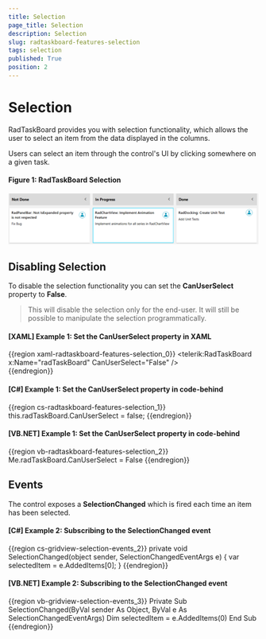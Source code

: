 ```yaml
---
title: Selection
page_title: Selection
description: Selection
slug: radtaskboard-features-selection
tags: selection
published: True
position: 2
---
```


# Selection

RadTaskBoard provides you with selection functionality, which allows the user to select an item from the data displayed in the columns. 

Users can select an item through the control's UI by clicking somewhere on a given task.

#### Figure 1: RadTaskBoard Selection
![Telerik TaskBoard Selection 0](images/taskboard_selected_task_0.png)

## Disabling Selection

To disable the selection functionality you can set the __CanUserSelect__ property to **False**.

>This will disable the selection only for the end-user. It will still be possible to manipulate the selection programmatically.
          
#### __[XAML] Example 1: Set the CanUserSelect property in XAML__

{{region xaml-radtaskboard-features-selection_0}}
	<telerik:RadTaskBoard x:Name="radTaskBoard" CanUserSelect="False" />	
{{endregion}}

#### __[C#] Example 1: Set the CanUserSelect property in code-behind__

{{region cs-radtaskboard-features-selection_1}}
	this.radTaskBoard.CanUserSelect = false;
{{endregion}}

#### __[VB.NET] Example 1: Set the CanUserSelect property in code-behind__

{{region vb-radtaskboard-features-selection_2}}
	Me.radTaskBoard.CanUserSelect = False
{{endregion}}

## Events

The control exposes a __SelectionChanged__ which is fired each time an item has been selected.

#### __[C#] Example 2: Subscribing to the SelectionChanged event__

{{region cs-gridview-selection-events_2}}
	private void SelectionChanged(object sender, SelectionChangedEventArgs e)
	{
		var selectedItem = e.AddedItems[0];
	}
{{endregion}}


#### __[VB.NET] Example 2: Subscribing to the SelectionChanged event__

{{region vb-gridview-selection-events_3}}
	Private Sub SelectionChanged(ByVal sender As Object, ByVal e As SelectionChangedEventArgs)
		Dim selectedItem = e.AddedItems(0)
	End Sub
{{endregion}}

